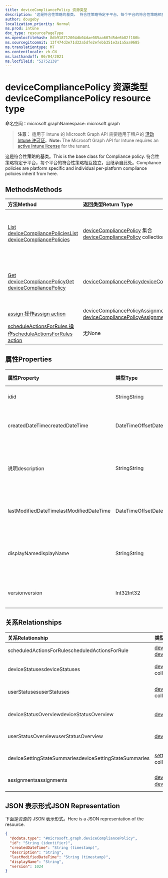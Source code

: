 ```yaml
---
title: deviceCompliancePolicy 资源类型
description: '这是符合性策略的基类。 符合性策略特定于平台，每个平台的符合性策略相互独立，且继承自此处。 '
author: dougeby
localization_priority: Normal
ms.prod: intune
doc_type: resourcePageType
ms.openlocfilehash: 8db918712004db04dae085aa607d5de6b82f180b
ms.sourcegitcommit: 13f474d3e71d32a5dfe2efebb351e3a1a5aa9685
ms.translationtype: MT
ms.contentlocale: zh-CN
ms.lasthandoff: 06/04/2021
ms.locfileid: "52752138"
---
```

# <a name="devicecompliancepolicy-resource-type"></a><span data-ttu-id="cd3b8-104">deviceCompliancePolicy 资源类型</span><span class="sxs-lookup"><span data-stu-id="cd3b8-104">deviceCompliancePolicy resource type</span></span>

<span data-ttu-id="cd3b8-105">命名空间：microsoft.graph</span><span class="sxs-lookup"><span data-stu-id="cd3b8-105">Namespace: microsoft.graph</span></span>

> <span data-ttu-id="cd3b8-106">**注意：** 适用于 Intune 的 Microsoft Graph API 需要适用于租户的 [活动 Intune 许可证](https://go.microsoft.com/fwlink/?linkid=839381)。</span><span class="sxs-lookup"><span data-stu-id="cd3b8-106">**Note:** The Microsoft Graph API for Intune requires an [active Intune license](https://go.microsoft.com/fwlink/?linkid=839381) for the tenant.</span></span>

<span data-ttu-id="cd3b8-107">这是符合性策略的基类。</span><span class="sxs-lookup"><span data-stu-id="cd3b8-107">This is the base class for Compliance policy.</span></span> <span data-ttu-id="cd3b8-108">符合性策略特定于平台，每个平台的符合性策略相互独立，且继承自此处。</span><span class="sxs-lookup"><span data-stu-id="cd3b8-108">Compliance policies are platform specific and individual per-platform compliance policies inherit from here.</span></span> 

## <a name="methods"></a><span data-ttu-id="cd3b8-109">Methods</span><span class="sxs-lookup"><span data-stu-id="cd3b8-109">Methods</span></span>
|<span data-ttu-id="cd3b8-110">方法</span><span class="sxs-lookup"><span data-stu-id="cd3b8-110">Method</span></span>|<span data-ttu-id="cd3b8-111">返回类型</span><span class="sxs-lookup"><span data-stu-id="cd3b8-111">Return Type</span></span>|<span data-ttu-id="cd3b8-112">Description</span><span class="sxs-lookup"><span data-stu-id="cd3b8-112">Description</span></span>|
|:---|:---|:---|
|[<span data-ttu-id="cd3b8-113">List deviceCompliancePolicies</span><span class="sxs-lookup"><span data-stu-id="cd3b8-113">List deviceCompliancePolicies</span></span>](../api/intune-deviceconfig-devicecompliancepolicy-list.md)|<span data-ttu-id="cd3b8-114">[deviceCompliancePolicy](../resources/intune-deviceconfig-devicecompliancepolicy.md) 集合</span><span class="sxs-lookup"><span data-stu-id="cd3b8-114">[deviceCompliancePolicy](../resources/intune-deviceconfig-devicecompliancepolicy.md) collection</span></span>|<span data-ttu-id="cd3b8-115">列出 [deviceCompliancePolicy](../resources/intune-deviceconfig-devicecompliancepolicy.md) 对象的属性和关系。</span><span class="sxs-lookup"><span data-stu-id="cd3b8-115">List properties and relationships of the [deviceCompliancePolicy](../resources/intune-deviceconfig-devicecompliancepolicy.md) objects.</span></span>|
|[<span data-ttu-id="cd3b8-116">Get deviceCompliancePolicy</span><span class="sxs-lookup"><span data-stu-id="cd3b8-116">Get deviceCompliancePolicy</span></span>](../api/intune-deviceconfig-devicecompliancepolicy-get.md)|[<span data-ttu-id="cd3b8-117">deviceCompliancePolicy</span><span class="sxs-lookup"><span data-stu-id="cd3b8-117">deviceCompliancePolicy</span></span>](../resources/intune-deviceconfig-devicecompliancepolicy.md)|<span data-ttu-id="cd3b8-118">读取 [deviceCompliancePolicy](../resources/intune-deviceconfig-devicecompliancepolicy.md) 对象的属性和关系。</span><span class="sxs-lookup"><span data-stu-id="cd3b8-118">Read properties and relationships of the [deviceCompliancePolicy](../resources/intune-deviceconfig-devicecompliancepolicy.md) object.</span></span>|
|[<span data-ttu-id="cd3b8-119">assign 操作</span><span class="sxs-lookup"><span data-stu-id="cd3b8-119">assign action</span></span>](../api/intune-deviceconfig-devicecompliancepolicy-assign.md)|<span data-ttu-id="cd3b8-120">[deviceCompliancePolicyAssignment](../resources/intune-deviceconfig-devicecompliancepolicyassignment.md) 集合</span><span class="sxs-lookup"><span data-stu-id="cd3b8-120">[deviceCompliancePolicyAssignment](../resources/intune-deviceconfig-devicecompliancepolicyassignment.md) collection</span></span>|<span data-ttu-id="cd3b8-121">尚未记录</span><span class="sxs-lookup"><span data-stu-id="cd3b8-121">Not yet documented</span></span>|
|[<span data-ttu-id="cd3b8-122">scheduleActionsForRules 操作</span><span class="sxs-lookup"><span data-stu-id="cd3b8-122">scheduleActionsForRules action</span></span>](../api/intune-deviceconfig-devicecompliancepolicy-scheduleactionsforrules.md)|<span data-ttu-id="cd3b8-123">无</span><span class="sxs-lookup"><span data-stu-id="cd3b8-123">None</span></span>|<span data-ttu-id="cd3b8-124">尚未记录</span><span class="sxs-lookup"><span data-stu-id="cd3b8-124">Not yet documented</span></span>|

## <a name="properties"></a><span data-ttu-id="cd3b8-125">属性</span><span class="sxs-lookup"><span data-stu-id="cd3b8-125">Properties</span></span>
|<span data-ttu-id="cd3b8-126">属性</span><span class="sxs-lookup"><span data-stu-id="cd3b8-126">Property</span></span>|<span data-ttu-id="cd3b8-127">类型</span><span class="sxs-lookup"><span data-stu-id="cd3b8-127">Type</span></span>|<span data-ttu-id="cd3b8-128">说明</span><span class="sxs-lookup"><span data-stu-id="cd3b8-128">Description</span></span>|
|:---|:---|:---|
|<span data-ttu-id="cd3b8-129">id</span><span class="sxs-lookup"><span data-stu-id="cd3b8-129">id</span></span>|<span data-ttu-id="cd3b8-130">String</span><span class="sxs-lookup"><span data-stu-id="cd3b8-130">String</span></span>|<span data-ttu-id="cd3b8-131">实体的键。</span><span class="sxs-lookup"><span data-stu-id="cd3b8-131">Key of the entity.</span></span>|
|<span data-ttu-id="cd3b8-132">createdDateTime</span><span class="sxs-lookup"><span data-stu-id="cd3b8-132">createdDateTime</span></span>|<span data-ttu-id="cd3b8-133">DateTimeOffset</span><span class="sxs-lookup"><span data-stu-id="cd3b8-133">DateTimeOffset</span></span>|<span data-ttu-id="cd3b8-134">创建对象的日期/时间。</span><span class="sxs-lookup"><span data-stu-id="cd3b8-134">DateTime the object was created.</span></span>|
|<span data-ttu-id="cd3b8-135">说明</span><span class="sxs-lookup"><span data-stu-id="cd3b8-135">description</span></span>|<span data-ttu-id="cd3b8-136">String</span><span class="sxs-lookup"><span data-stu-id="cd3b8-136">String</span></span>|<span data-ttu-id="cd3b8-137">管理员提供的设备配置说明。</span><span class="sxs-lookup"><span data-stu-id="cd3b8-137">Admin provided description of the Device Configuration.</span></span>|
|<span data-ttu-id="cd3b8-138">lastModifiedDateTime</span><span class="sxs-lookup"><span data-stu-id="cd3b8-138">lastModifiedDateTime</span></span>|<span data-ttu-id="cd3b8-139">DateTimeOffset</span><span class="sxs-lookup"><span data-stu-id="cd3b8-139">DateTimeOffset</span></span>|<span data-ttu-id="cd3b8-140">上次修改对象的日期/时间。</span><span class="sxs-lookup"><span data-stu-id="cd3b8-140">DateTime the object was last modified.</span></span>|
|<span data-ttu-id="cd3b8-141">displayName</span><span class="sxs-lookup"><span data-stu-id="cd3b8-141">displayName</span></span>|<span data-ttu-id="cd3b8-142">String</span><span class="sxs-lookup"><span data-stu-id="cd3b8-142">String</span></span>|<span data-ttu-id="cd3b8-143">管理员提供的设备配置名称。</span><span class="sxs-lookup"><span data-stu-id="cd3b8-143">Admin provided name of the device configuration.</span></span>|
|<span data-ttu-id="cd3b8-144">version</span><span class="sxs-lookup"><span data-stu-id="cd3b8-144">version</span></span>|<span data-ttu-id="cd3b8-145">Int32</span><span class="sxs-lookup"><span data-stu-id="cd3b8-145">Int32</span></span>|<span data-ttu-id="cd3b8-146">设备配置的版本。</span><span class="sxs-lookup"><span data-stu-id="cd3b8-146">Version of the device configuration.</span></span>|

## <a name="relationships"></a><span data-ttu-id="cd3b8-147">关系</span><span class="sxs-lookup"><span data-stu-id="cd3b8-147">Relationships</span></span>
|<span data-ttu-id="cd3b8-148">关系</span><span class="sxs-lookup"><span data-stu-id="cd3b8-148">Relationship</span></span>|<span data-ttu-id="cd3b8-149">类型</span><span class="sxs-lookup"><span data-stu-id="cd3b8-149">Type</span></span>|<span data-ttu-id="cd3b8-150">Description</span><span class="sxs-lookup"><span data-stu-id="cd3b8-150">Description</span></span>|
|:---|:---|:---|
|<span data-ttu-id="cd3b8-151">scheduledActionsForRule</span><span class="sxs-lookup"><span data-stu-id="cd3b8-151">scheduledActionsForRule</span></span>|<span data-ttu-id="cd3b8-152">[deviceComplianceScheduledActionForRule](../resources/intune-deviceconfig-devicecompliancescheduledactionforrule.md) 集合</span><span class="sxs-lookup"><span data-stu-id="cd3b8-152">[deviceComplianceScheduledActionForRule](../resources/intune-deviceconfig-devicecompliancescheduledactionforrule.md) collection</span></span>|<span data-ttu-id="cd3b8-153">此规则的计划操作列表</span><span class="sxs-lookup"><span data-stu-id="cd3b8-153">The list of scheduled action for this rule</span></span>|
|<span data-ttu-id="cd3b8-154">deviceStatuses</span><span class="sxs-lookup"><span data-stu-id="cd3b8-154">deviceStatuses</span></span>|<span data-ttu-id="cd3b8-155">[deviceComplianceDeviceStatus](../resources/intune-deviceconfig-devicecompliancedevicestatus.md) 集合</span><span class="sxs-lookup"><span data-stu-id="cd3b8-155">[deviceComplianceDeviceStatus](../resources/intune-deviceconfig-devicecompliancedevicestatus.md) collection</span></span>|<span data-ttu-id="cd3b8-156">DeviceComplianceDeviceStatus 的列表。</span><span class="sxs-lookup"><span data-stu-id="cd3b8-156">List of DeviceComplianceDeviceStatus.</span></span>|
|<span data-ttu-id="cd3b8-157">userStatuses</span><span class="sxs-lookup"><span data-stu-id="cd3b8-157">userStatuses</span></span>|<span data-ttu-id="cd3b8-158">[deviceComplianceUserStatus](../resources/intune-deviceconfig-devicecomplianceuserstatus.md) 集合</span><span class="sxs-lookup"><span data-stu-id="cd3b8-158">[deviceComplianceUserStatus](../resources/intune-deviceconfig-devicecomplianceuserstatus.md) collection</span></span>|<span data-ttu-id="cd3b8-159">DeviceComplianceUserStatus 的列表。</span><span class="sxs-lookup"><span data-stu-id="cd3b8-159">List of DeviceComplianceUserStatus.</span></span>|
|<span data-ttu-id="cd3b8-160">deviceStatusOverview</span><span class="sxs-lookup"><span data-stu-id="cd3b8-160">deviceStatusOverview</span></span>|[<span data-ttu-id="cd3b8-161">deviceComplianceDeviceOverview</span><span class="sxs-lookup"><span data-stu-id="cd3b8-161">deviceComplianceDeviceOverview</span></span>](../resources/intune-deviceconfig-devicecompliancedeviceoverview.md)|<span data-ttu-id="cd3b8-162">设备符合性设备状态概述</span><span class="sxs-lookup"><span data-stu-id="cd3b8-162">Device compliance devices status overview</span></span>|
|<span data-ttu-id="cd3b8-163">userStatusOverview</span><span class="sxs-lookup"><span data-stu-id="cd3b8-163">userStatusOverview</span></span>|[<span data-ttu-id="cd3b8-164">deviceComplianceUserOverview</span><span class="sxs-lookup"><span data-stu-id="cd3b8-164">deviceComplianceUserOverview</span></span>](../resources/intune-deviceconfig-devicecomplianceuseroverview.md)|<span data-ttu-id="cd3b8-165">设备符合性用户状态概述</span><span class="sxs-lookup"><span data-stu-id="cd3b8-165">Device compliance users status overview</span></span>|
|<span data-ttu-id="cd3b8-166">deviceSettingStateSummaries</span><span class="sxs-lookup"><span data-stu-id="cd3b8-166">deviceSettingStateSummaries</span></span>|<span data-ttu-id="cd3b8-167">[settingStateDeviceSummary](../resources/intune-deviceconfig-settingstatedevicesummary.md) 集合</span><span class="sxs-lookup"><span data-stu-id="cd3b8-167">[settingStateDeviceSummary](../resources/intune-deviceconfig-settingstatedevicesummary.md) collection</span></span>|<span data-ttu-id="cd3b8-168">符合性设置状态设备摘要</span><span class="sxs-lookup"><span data-stu-id="cd3b8-168">Compliance Setting State Device Summary</span></span>|
|<span data-ttu-id="cd3b8-169">assignments</span><span class="sxs-lookup"><span data-stu-id="cd3b8-169">assignments</span></span>|<span data-ttu-id="cd3b8-170">[deviceCompliancePolicyAssignment](../resources/intune-deviceconfig-devicecompliancepolicyassignment.md) 集合</span><span class="sxs-lookup"><span data-stu-id="cd3b8-170">[deviceCompliancePolicyAssignment](../resources/intune-deviceconfig-devicecompliancepolicyassignment.md) collection</span></span>|<span data-ttu-id="cd3b8-171">此符合性策略的分配集合。</span><span class="sxs-lookup"><span data-stu-id="cd3b8-171">The collection of assignments for this compliance policy.</span></span>|

## <a name="json-representation"></a><span data-ttu-id="cd3b8-172">JSON 表示形式</span><span class="sxs-lookup"><span data-stu-id="cd3b8-172">JSON Representation</span></span>
<span data-ttu-id="cd3b8-173">下面是资源的 JSON 表示形式。</span><span class="sxs-lookup"><span data-stu-id="cd3b8-173">Here is a JSON representation of the resource.</span></span>
<!-- {
  "blockType": "resource",
  "keyProperty": "id",
  "@odata.type": "microsoft.graph.deviceCompliancePolicy"
}
-->
``` json
{
  "@odata.type": "#microsoft.graph.deviceCompliancePolicy",
  "id": "String (identifier)",
  "createdDateTime": "String (timestamp)",
  "description": "String",
  "lastModifiedDateTime": "String (timestamp)",
  "displayName": "String",
  "version": 1024
}
```




